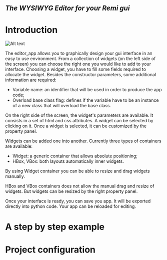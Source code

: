 
## *The WYSIWYG Editor for your Remi gui*

Introduction
===

![Alt text](https://raw.githubusercontent.com/dddomodossola/remi/master/editor/res/preview.png "Editor window")

The editor_app allows you to graphically design your gui interface in an easy to use environment.
From a collection of widgets (on the left side of the screen) you can choose the right one you would like to add to your interface.
Choosing a widget, you have to fill some fields required to allocate the widget. Besides the constructor parameters, some additional information are required:
- Variable name: an identifier that will be used in order to produce the app code;
- Overload base class flag: defines if the variable have to be an instance of a new class that will overload the base class.

On the right side of the screen, the widget's parameters are available. It consists in a set of html and css attributes.
A widget can be selected by clicking on it. Once a widget is selected, it can be customized by the property panel.

Widgets can be added one into another. Currently three types of containers are available:
- Widget: a generic container that allows absolute positioning;
- HBox, VBox: both layouts automatically inner widgets.

By using Widget container you can be able to resize and drag widgets manually.

HBox and VBox containers does not allow the manual drag and resize of widgets. But widgets can be resized by the right property panel.

Once your interface is ready, you can save you app. It will be exported directly into python code.
Your app can be reloaded for editing.


A step by step example
===

Project configuration
===